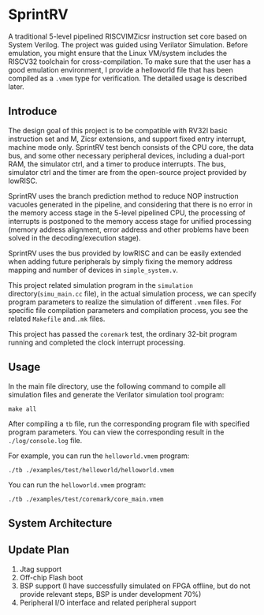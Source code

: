 # SprintRV
A traditional 5-level pipelined RISCVIMZicsr instruction set core based on System Verilog. The project was guided using Verilator Simulation. Before emulation, you might ensure that the Linux VM/system includes the RISCV32 toolchain for cross-compilation.
To make sure that the user has a good emulation environment, I provide a helloworld file that has been compiled as a `.vmem` type for verification. The detailed usage is described later.

## Introduce

The design goal of this project is to be compatible with RV32I basic instruction set and M, Zicsr extensions, and support fixed entry interrupt, machine mode only. SprintRV test bench consists of the CPU core, the data bus, and some other necessary peripheral devices,  including a dual-port RAM, the simulator ctrl, and a timer to produce interrupts. The bus,  simulator ctrl and the timer are from the open-source project provided by lowRISC.

SprintRV uses the branch prediction method to reduce NOP instruction vacuoles generated in the pipeline, and considering that there is no error in the memory access stage in the 5-level pipelined CPU, the processing of interrupts is postponed to the memory access stage for unified processing (memory address alignment, error address and other problems have been solved in the decoding/execution stage).

SprintRV uses the bus provided by lowRISC and can be easily extended when adding future peripherals by simply fixing the memory address mapping and number of devices in `simple_system.v`.

This project related simulation program in the `simulation` directory(`simu_main.cc` file), in the actual simulation process, we can specify program parameters to realize the simulation of different `.vmem` files. For specific file compilation parameters and compilation process, you see the related `Makefile` and.`.mk` files.

This project has passed the `coremark` test, the ordinary 32-bit program running and completed the clock interrupt processing.

## Usage

In the main file directory, use the following command to compile all simulation files and generate the Verilator simulation tool program:

```
make all
```

After compiling a `tb` file, run the corresponding program file with specified program parameters. You can view the corresponding result in the `./log/console.log` file.

For example, you can run the `helloworld.vmem` program:

```
./tb ./examples/test/helloworld/helloworld.vmem
```

You can run the `helloworld.vmem` program:

```
./tb ./examples/test/coremark/core_main.vmem
```

## System Architecture

## Update Plan

1. Jtag support
2. Off-chip Flash boot
3. BSP support (I have successfully simulated on FPGA offline, but do not provide relevant steps, BSP is under development 70%)
4. Peripheral I/O interface and related peripheral support
